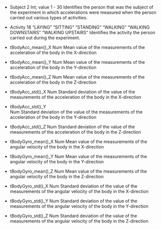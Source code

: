 
* Subject	2
  Int; 
  value 1 - 30
  Identifies the person that was the subject of the experiment in which accelerations were measured when the person carried out various types of activities.

* Activity	18
  “LAYING”
  “SITTING”
  “STANDING”
  “WALKING”
  “WALKING DOWNSTAIRS”
  “WALKING UPSTAIRS”
  Identifies the activity the person carried out during the experiment. 

* tBodyAcc_mean()_X	
  Num
  Mean value of the measurements of the acceleration of the body in the X-direction

* tBodyAcc_mean()_Y
  Num
  Mean value of the measurements of the acceleration of the body in the Y-direction

* tBodyAcc_mean()_Z
  Num
  Mean value of the measurements of the acceleration of the body in the Z-direction

* tBodyAcc_std()_X
  Num
  Standard deviation of the value of the measurements of the acceleration of the body             in the X-direction

* tBodyAcc_std()_Y  
  Num
  Standard deviation of the value of the measurements of the acceleration of the body in the Y-direction

* tBodyAcc_std()_Z
  Num
  Standard deviation of the value of the measurements of the acceleration of the body in the Z-direction

* tBodyGyro_mean()_X
  Num
  Mean value of the measurements of the angular velocity of the body in the X-direction

* tBodyGyro_mean()_Y
  Num
  Mean value of the measurements of the angular velocity of the body in the Y-direction

* tBodyGyro_mean()_Z
  Num
  Mean value of the measurements of the angular velocity of the body in the Z-direction

* tBodyGyro_std()_X
  Num
  Standard deviation of the value of the measurements of the angular velocity of the body in the X-direction

* tBodyGyro_std()_Y
  Num
  Standard deviation of the value of the measurements of the angular velocity of the body in the Y-direction

* tBodyGyro_std()_Z
  Num
  Standard deviation of the value of the measurements of the angular velocity of the body in the Z-direction
  
